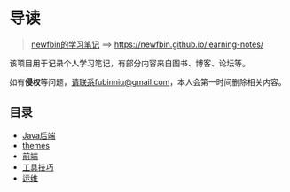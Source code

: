 #  导读

> [newfbin的学习笔记](https://newfbin.github.io/learning-notes/) ==> https://newfbin.github.io/learning-notes/

该项目用于记录个人学习笔记，有部分内容来自图书、博客、论坛等。

如有**侵权**等问题，请联系fubinniu@gmail.com，本人会第一时间删除相关内容。

## 目录

*  [Java后端](/study/Java后端/README)
*  [themes](/study/themes)
*  [前端](/study/前端/README)
*  [工具技巧](/study/工具技巧/README)
*  [运维](/study/运维/README)